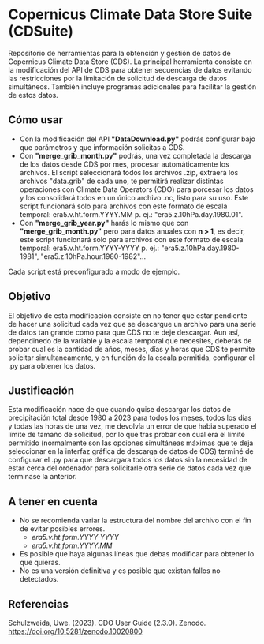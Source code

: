 # Copernicus Climate Data Store Suite (CDSuite)
Repositorio de herramientas para la obtención y gestión de datos de Copernicus Climate Data Store (CDS). La principal herramienta consiste en la modificación del API de CDS para obtener secuencias de datos evitando las restricciones por la limitación de solicitud de descarga de datos simultáneos. También incluye programas adicionales para facilitar la gestión de estos datos.

## Cómo usar
- Con la modificación del API **"DataDownload.py"** podrás configurar bajo que parámetros y que información solicitas a CDS.
- Con **"merge_grib_month.py"** podrás, una vez completada la descarga de los datos desde CDS por mes, procesar automáticamente los archivos. El script seleccionará todos los archivos .zip, extraerá los archivos "data.grib" de cada uno, te permitirá realizar distintas operaciones con Climate Data Operators (CDO) para porcesar los datos y los consolidará todos en un único archivo .nc, listo para su uso. Este script funcionará solo para archivos con este formato de escala temporal: era5.v.ht.form.YYYY.MM p. ej.: "era5.z.10hPa.day.1980.01".
- Con **"merge_grib_year.py"** harás lo mismo que con **"merge_grib_month.py"** pero para datos anuales con **n > 1**, es decir, este script funcionará solo para archivos con este formato de escala temporal: era5.v.ht.form.YYYY-YYYY p. ej.: "era5.z.10hPa.day.1980-1981", "era5.z.10hPa.hour.1980-1982"...

 
 Cada script está preconfigurado a modo de ejemplo.

## Objetivo
El objetivo de esta modificación consiste en no tener que estar pendiente de hacer una solicitud cada vez que se descargue un archivo para una serie de datos tan grande como para que CDS no te deje descargar.
Aun así, dependinedo de la variable y la escala temporal que necesites, deberás de probar cual es la cantidad de años, meses, días y horas que CDS te permite solicitar simultaneamente, y en función de la escala permitida, configurar el .py para obtener los datos.

## Justificación
Esta modificación nace de que cuando quise descargar los datos de precipitación total desde 1980 a 2023 para todos los meses, todos los días y todas las horas de una vez, me devolvía un error de que habia superado el límite de tamaño de solicitud, por lo que tras probar con cual era el límite permitido (normalmente son las opciones simultáneas máximas que te deja seleccionar en la interfaz gráfica de descarga de datos de CDS) terminé de configurar el .py para que descargara todos los datos sin la necesidad de estar cerca del ordenador para solicitarle otra serie de datos cada vez que terminase la anterior. 

## A tener en cuenta
- No se recomienda variar la estructura del nombre del archivo con el fin de evitar posibles errores.
     -   *era5.v.ht.form.YYYY-YYYY*
     -    *era5.v.ht.form.YYYY.MM* 
- Es posible que haya algunas líneas que debas modificar para obtener lo que quieras.
-    No es una versión definitiva y es posible que existan fallos no detectados.

## Referencias
Schulzweida, Uwe. (2023). CDO User Guide (2.3.0). Zenodo. https://doi.org/10.5281/zenodo.10020800

